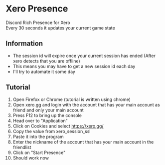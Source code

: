 # Xero Presence
Discord Rich Presence for Xero  
Every 30 seconds it updates your current game state

## Information
- The session id will expire once your current session has ended (After xero detects that you are offline)
- This means you may have to get a new session id each day
- I'll try to automate it some day

## Tutorial
1. Open Firefox or Chrome (tutorial is written using chrome)
2. Open xero.gg and login with the account that has your main account as friend and only your main account
3. Press F12 to bring up the console
4. Head over to "Application"
5. Click on Cookies and select https://xero.gg/
6. Copy the value from xero_session_ssl
7. Paste it into the program
8. Enter the nickname of the account that has your main account in the friendlist
9. Click on "Start Presence"
10. Should work now